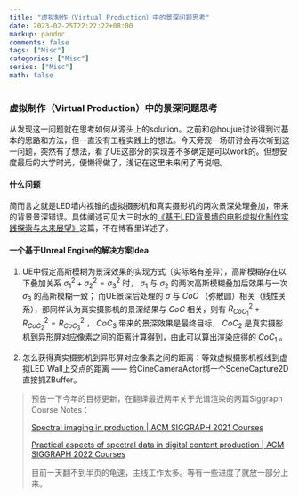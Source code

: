 ```yaml
---
title: "虚拟制作（Virtual Production）中的景深问题思考"
date: 2023-02-25T22:22:22+08:00
markup: pandoc
comments: false
tags: ["Misc"]
categories: ["Misc"]
series: ["Misc"]
math: false
---
```


### 虚拟制作（Virtual Production）中的景深问题思考

从发现这一问题就在思考如何从源头上的solution。之前和@houjue讨论得到过基本的思路和方法，但一直没有工程实践上的想法。今天旁观一场研讨会再次听到这一问题，突然有了想法，看了UE这部分的实现差不多确定是可以work的。但想安度最后的大学时光，便懒得做了，浅记在这里未来闲了再说吧。

#### 什么问题

简而言之就是LED墙内视锥的虚拟摄影机和真实摄影机的两次景深处理叠加，带来的背景景深错误。具体阐述可见大三时水的[《基于LED背景墙的电影虚拟化制作实践探索与未来展望》](https://kns.cnki.net/kcms2/article/abstract?v=3uoqIhG8C44YLTlOAiTRKibYlV5Vjs7iJTKGjg9uTdeTsOI_ra5_XUAbhEqKu3bP9YJ0xq018ctMzI0WTYdn9vcPVHDkfA2s&uniplatform=NZKPT)这篇，不在博客里详述了。


#### 一个基于Unreal Engine的解决方案Idea

1. UE中假定高斯模糊为景深效果的实现方式（实际略有差异），高斯模糊存在以下叠加关系 $\sigma_1^2+\sigma_2^2=\sigma_3^2$ 时， $\sigma_1$ 与 $\sigma_2$ 的两次高斯模糊叠加后效果与一次 $\sigma_3$ 的高斯模糊一致；
   而UE景深后处理的 $\sigma$ 与 $CoC$ （弥散圆）相关（线性关系），那同样认为真实摄影机的景深结果与 $CoC$ 相关，则有 $R_{CoC_1}^2+R_{CoC_2}^2=R_{CoC_3}^2$ ， $CoC_3$ 带来的景深效果是最终目标， $CoC_2$ 是真实摄影机到异形屏对应像素之间的距离计算得到，由此可以算出渲染应得的 $CoC_1$ 。

3. 怎么获得真实摄影机到异形屏对应像素之间的距离：等效虚拟摄影机视线到虚拟LED Wall上交点的距离 —— 给CineCameraActor绑一个SceneCapture2D直接抓ZBuffer。



> 预告一下今年的目标更新，在翻译最近两年关于光谱渲染的两篇Siggraph Course Notes：
>
> [Spectral imaging in production | ACM SIGGRAPH 2021 Courses](https://dl.acm.org/doi/pdf/10.1145/3450508.3464582)
>
> [Practical aspects of spectral data in digital content production | ACM SIGGRAPH 2022 Courses](https://dl.acm.org/doi/pdf/10.1145/3532720.3535632)
>
> 目前一天翻不到半页的龟速，主线工作太多。等有一些进度了就放一部分上来。

